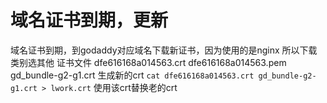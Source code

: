 # 域名证书到期，更新

域名证书到期，到godaddy对应域名下载新证书，因为使用的是nginx 所以下载类别选其他 证书文件 dfe616168a014563.crt dfe616168a014563.pem gd\_bundle-g2-g1.crt 生成新的crt `cat dfe616168a014563.crt gd_bundle-g2-g1.crt > lwork.crt` 使用该crt替换老的crt

